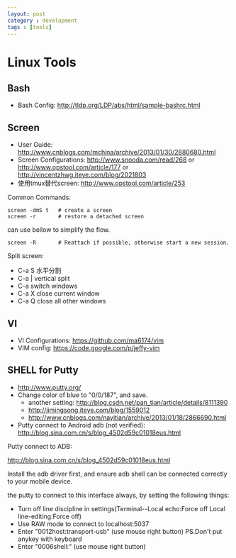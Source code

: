 ```yaml
---
layout: post
category : development
tags : [tools]
---
```


# Linux Tools

## Bash

* Bash Config: http://tldp.org/LDP/abs/html/sample-bashrc.html

## Screen
* User Guide: http://www.cnblogs.com/mchina/archive/2013/01/30/2880680.html
* Screen Configurations: http://www.snooda.com/read/268 or http://www.opstool.com/article/177 or http://vincentzhwg.iteye.com/blog/2021803
* 使用tmux替代screen: http://www.opstool.com/article/253

Common Commands:

    screen -dmS t   # create a screen
    screen -r       # restore a detached screen

can use bellow to simplify the flow.

    screen -R       # Reattach if possible, otherwise start a new session.

Split screen:
* C-a S         水平分割
* C-a |         vertical split
* C-a <tab>     switch windows
* C-a X         close current window
* C-a Q         close all other windows

## VI
* VI Configurations: https://github.com/ma6174/vim
* VIM config: https://code.google.com/p/jeffy-vim

## SHELL for Putty
* http://www.putty.org/
* Change color of blue to "0/0/187", and save.
  * another setting: http://blog.csdn.net/pan_tian/article/details/8111390
  * http://jimingsong.iteye.com/blog/1559012
  * http://www.cnblogs.com/nayitian/archive/2013/01/18/2866690.html
* Putty connect to Android adb (not verified): http://blog.sina.com.cn/s/blog_4502d59c01018eus.html

Putty connect to ADB:

http://blog.sina.com.cn/s/blog_4502d59c01018eus.html

Install the adb driver first, and ensure adb shell can be connected correctly to your mobile device.

the putty to connect to this interface always, by setting the following things:
- Turn off line discipline in settings(Terminal--Local echo:Force off Local line-editing:Force off)
- Use RAW mode to connect to localhost:5037
- Enter "0012host:transport-usb" (use mouse right button)
  PS.Don't put anykey with keyboard
- Enter "0006shell:" (use mouse right button)
